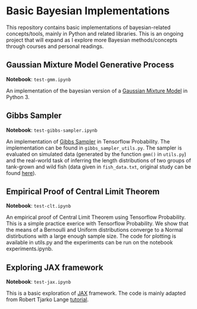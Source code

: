 # Basic Bayesian Implementations

This repository contains basic implementations of bayesian-related concepts/tools, mainly in Python and related libraries. This is an ongoing project that will expand as I explore more Bayesian methods/concepts through courses and personal readings.

## Gaussian Mixture Model Generative Process

**Notebook**: `test-gmm.ipynb`

An implementation of the bayesian version of a [Gaussian Mixture Model](https://en.wikipedia.org/wiki/Mixture_model#Gaussian_mixture_model) in Python 3.

## Gibbs Sampler 

**Notebook**: `test-gibbs-sampler.ipynb`

An implementation of [Gibbs Sampler](https://en.wikipedia.org/wiki/Gibbs_sampling#:~:text=In%20statistics%2C%20Gibbs%20sampling%20or,when%20direct%20sampling%20is%20difficult.) in Tensorflow Probability. The implementation can be found in `gibbs_sampler_utils.py`. The sampler is evaluated on simulated data (generated by the function `gmm()` in `utils.py`) and the real-world task of inferring the length distributions of two groups of tank-grown and wild fish (data given in `fish_data.txt`, original study can be found [here](https://www.sciencedirect.com/science/article/abs/pii/S0044848616304835)).

## Empirical Proof of Central Limit Theorem

**Notebook**: `test-clt.ipynb`

An empirical proof of Central Limit Theorem using Tensorflow Probability. This is a simple practice exerice with Tensorflow Probability. We show that the means of a Bernoulli and Uniform distributions converge to a Normal distirbutions with a large enough sample size. The code for plotting is available in utils.py and the experiments can be run on the notebook experiments.ipynb.

## Exploring JAX framework 

**Notebook**: `test-jax.ipynb`

This is a basic exploration of [JAX](https://github.com/google/jax) framework. The code is mainly adapted from Robert Tjarko Lange [tutorial](https://roberttlange.github.io/posts/2020/03/blog-post-10/). 